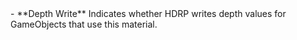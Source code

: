 <tr>
<td>- **Depth Write**</td>
<td>Indicates whether HDRP writes depth values for GameObjects that use this material.</td>
</tr>


